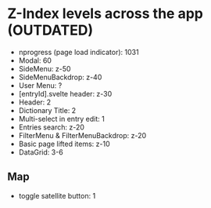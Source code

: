 # Z-Index levels across the app (OUTDATED)

- nprogress (page load indicator): 1031
- Modal: 60
- SideMenu: z-50
- SideMenuBackdrop: z-40
- User Menu: ?
- [entryId].svelte header: z-30
- Header: 2
- Dictionary Title: 2
- Multi-select in entry edit: 1
- Entries search: z-20
- FilterMenu & FilterMenuBackdrop: z-20
- Basic page lifted items: z-10
- DataGrid: 3-6

## Map

- toggle satellite button: 1
